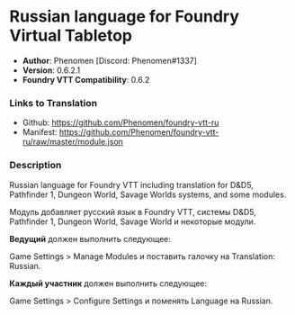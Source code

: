 # Russian language for Foundry Virtual Tabletop

* **Author**: Phenomen [Discord: Phenomen#1337]
* **Version**: 0.6.2.1
* **Foundry VTT Compatibility**: 0.6.2

### Links to Translation
* Github: https://github.com/Phenomen/foundry-vtt-ru
* Manifest: https://github.com/Phenomen/foundry-vtt-ru/raw/master/module.json

### Description
Russian language for Foundry VTT including translation for D&D5, Pathfinder 1, Dungeon World, Savage Worlds systems, and some modules.

Модуль добавляет русский язык в Foundry VTT, системы D&D5, Pathfinder 1, Dungeon World, Savage World и некоторые модули.

**Ведущий** должен выполнить следующее:

Game Settings > Manage Modules и поставить галочку на Translation: Russian.

**Каждый участник** должен выполнить следующее:

Game Settings > Configure Settings и поменять Language на Russian.

